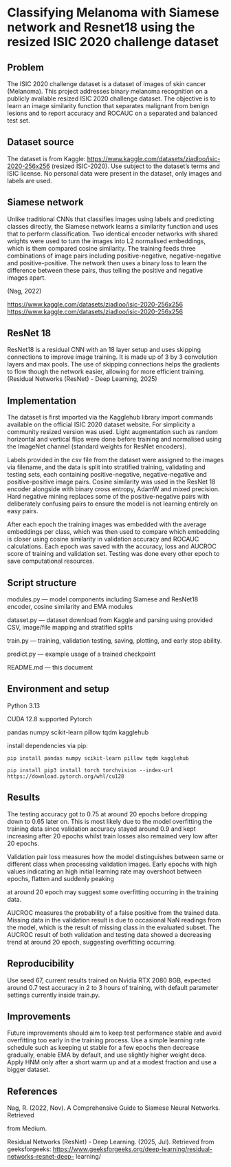 # Classifying Melanoma with Siamese network and Resnet18 using the resized ISIC 2020 challenge dataset

## Problem
The ISIC 2020 challenge dataset is a dataset of images of skin cancer (Melanoma). This project addresses binary melanoma recognition on a publicly available resized ISIC 2020 challenge dataset. The objective is to learn an image similarity function that separates malignant from benign lesions and to report accuracy and ROCAUC on a separated and balanced test set.  

## Dataset source
The dataset is from Kaggle: https://www.kaggle.com/datasets/ziadloo/isic-2020-256x256 (resized ISIC-2020). Use subject to the dataset’s terms and ISIC license. No personal data were present in the dataset, only images and labels are used. 

## Siamese network
Unlike traditional CNNs that classifies images using labels and predicting classes directly, the Siamese network learns a similarity function and uses that to perform classification. Two identical encoder networks with shared wrights were used to turn the images into L2 normalised embeddings, which is them compared cosine similarity. The training feeds three combinations of image pairs including positive-negative, negative-negative and positive-positive. The network then uses a binary loss to learn the difference between these pairs, thus telling the positive and negative images apart.  

(Nag, 2022) 

https://www.kaggle.com/datasets/ziadloo/isic-2020-256x256
https://www.kaggle.com/datasets/ziadloo/isic-2020-256x256

## ResNet 18
ResNet18 is a residual CNN with an 18 layer setup and uses skipping connections to improve image training. It is made up of 3 by 3 convolution layers and max pools. The use of skipping connections helps the gradients to flow though the network easier, allowing for more efficient training. (Residual Networks (ResNet) - Deep Learning, 2025) 

## Implementation
The dataset is first imported via the Kagglehub library import commands available on the official ISIC 2020 dataset website. For simplicity a community resized version was used. Light augmentation such as random horizontal and vertical flips were done before training and normalised using the ImageNet channel (standard weights for ResNet encoders).  

Labels provided in the csv file from the dataset were assigned to the images via filename, and the data is split into stratified training, validating and testing sets, each containing positive-negative, negative-negative and positive-positive image pairs. Cosine similarity was used in the ResNet 18 encoder alongside with binary cross entropy, AdamW and mixed precision. Hard negative mining replaces some of the positive-negative pairs with deliberately confusing pairs to ensure the model is not learning entirely on easy pairs.  

After each epoch the training images was embedded with the average embeddings per class, which was then used to compare which embedding is closer using cosine similarity in validation accuracy and ROCAUC calculations. Each epoch was saved with the accuracy, loss and AUCROC score of training and validation set. Testing was done every other epoch to save computational resources.   

## Script structure
modules.py — model components including Siamese and ResNet18 encoder, cosine similarity and EMA modules 

dataset.py — dataset download from Kaggle and parsing using provided CSV, image/file mapping and stratified splits 

train.py — training, validation testing, saving, plotting, and early stop ability.  

predict.py — example usage of a trained checkpoint 

README.md — this document 

## Environment and setup
Python 3.13 

CUDA 12.8 supported Pytorch 

pandas numpy scikit-learn pillow tqdm kagglehub 

install dependencies via pip: 

```
pip install pandas numpy scikit-learn pillow tqdm kagglehub 

pip install pip3 install torch torchvision --index-url 
https://download.pytorch.org/whl/cu128 
```

## Results 
The testing accuracy got to 0.75 at around 20 epochs before dropping down to 0.65 later on. This is most likely due to the model overfitting the training data since validation accuracy stayed around 0.9 and kept increasing after 20 epochs whilst train losses also remained very low after 20 epochs.  

Validation pair loss measures how the model distinguishes between same or different class when processing validation images. Early epochs with high values indicating an high initial learning rate may overshoot between epochs, flatten and suddenly peaking 

at around 20 epoch may suggest some overfitting occurring in the training data.  

AUCROC measures the probability of a false positive from the trained data. Missing data in the validation result is due to occasional NaN readings from the model, which is the result of missing class in the evaluated subset. The AUCROC result of both validation and testing data showed a decreasing trend at around 20 epoch, suggesting overfitting occurring.  

## Reproducibility
Use seed 67, current results trained on Nvidia RTX 2080 8GB, expected around 0.7 test accuracy in 2 to 3 hours of training, with default parameter settings currently inside train.py. 

## Improvements
Future improvements should aim to keep test performance stable and avoid overfitting too early in the training process. Use a simple learning rate schedule such as keeping ut stable for a few epochs then decrease gradually, enable EMA by default, and use slightly higher weight deca. Apply HNM only after a short warm up and at a modest fraction and use a bigger dataset.  

## References
Nag, R. (2022, Nov). A Comprehensive Guide to Siamese Neural Networks. Retrieved 

from Medium. 

Residual Networks (ResNet) - Deep Learning. (2025, Jul). Retrieved from geeksforgeeks: 
https://www.geeksforgeeks.org/deep-learning/residual-networks-resnet-deep-
learning/ 
